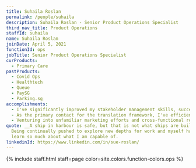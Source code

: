 ```yaml
---
title: Suhaila Roslan
permalink: /people/suhaila
description: Suhaila Roslan - Senior Product Operations Specialist
third_nav_title: Product Operations
staffId: suhaila
name: Suhaila Roslan
joinDate: April 5, 2021
functionId: ops
jobTitle: Senior Product Operations Specialist
curProducts:
  - Primary Care
pastProducts:
  - Covid Ops
  - Healthtech
  - Queue
  - PaySG
  - Parking.sg
accomplishments:
  - I've significantly improved my stakeholder management skills, successfully navigating independent liaisons and onboarding initiatives with various stakeholders.
  - As the primary contact for the translation framework, I've efficiently coordinated cross-functional tasks between agencies, vendors, and our engineering team which highlighted my ability to handle multifaceted responsibilities with diverse teams even to myself.
  - Venturing into unfamiliar marketing efforts and cross-functional roles has demonstrated my adaptability and eagerness to embrace and succeed in new challenges.
quote: __A ship in harbour is safe, but that is not what ships are built for.__
  Being continually pushed to explore new depths for work and myself has made me
  learn so much about what I am capable of.
linkedinId: https://www.linkedin.com/in/sue-roslan/
---
```


{% include staff.html staff=page color=site.colors.function-colors.ops %}
